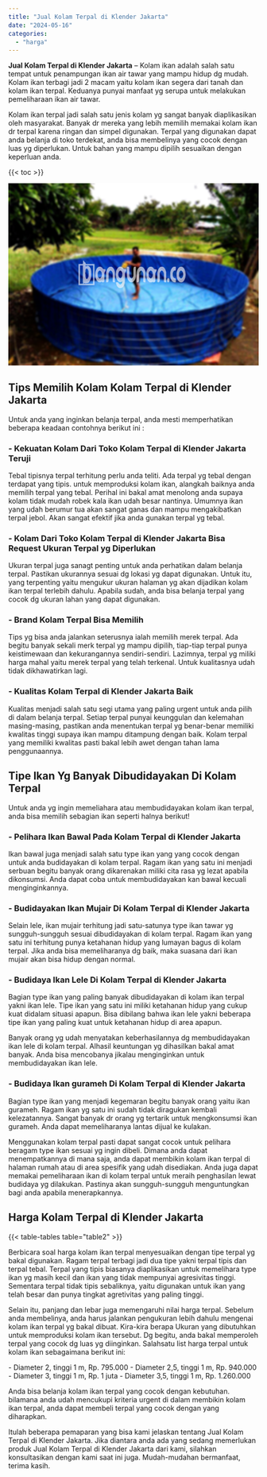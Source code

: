 ```yaml
---
title: "Jual Kolam Terpal di Klender Jakarta"
date: "2024-05-16"
categories: 
  - "harga"
---
```


**Jual Kolam Terpal di Klender Jakarta** – Kolam ikan adalah salah satu tempat untuk penampungan ikan air tawar yang mampu hidup dg mudah. Kolam ikan terbagi jadi 2 macam yaitu kolam ikan segera dari tanah dan kolam ikan terpal. Keduanya punyai manfaat yg serupa untuk melakukan pemeliharaan ikan air tawar.

Kolam ikan terpal jadi salah satu jenis kolam yg sangat banyak diaplikasikan oleh masyarakat. Banyak dr mereka yang lebih memilih memakai kolam ikan dr terpal karena ringan dan simpel digunakan. Terpal yang digunakan dapat anda belanja di toko terdekat, anda bisa membelinya yang cocok dengan luas yg diperlukan. Untuk bahan yang mampu dipilih sesuaikan dengan keperluan anda.

{{< toc >}}

![Jual Kolam Terpal di Klender Jakarta](/images/jual-kolam-terpal-40.png)

## Tips Memilih Kolam Kolam Terpal di Klender Jakarta

Untuk anda yang inginkan belanja terpal, anda mesti memperhatikan beberapa keadaan contohnya berikut ini :

### \- Kekuatan Kolam Dari Toko Kolam Terpal di Klender Jakarta Teruji

Tebal tipisnya terpal terhitung perlu anda teliti. Ada terpal yg tebal dengan terdapat yang tipis. untuk memproduksi kolam ikan, alangkah baiknya anda memilih terpal yang tebal. Perihal ini bakal amat menolong anda supaya kolam tidak mudah robek kala ikan udah besar nantinya. Umumnya ikan yang udah berumur tua akan sangat ganas dan mampu mengakibatkan terpal jebol. Akan sangat efektif jika anda gunakan terpal yg tebal.

### \- Kolam Dari Toko Kolam Terpal di Klender Jakarta Bisa Request Ukuran Terpal yg Diperlukan

Ukuran terpal juga sanagt penting untuk anda perhatikan dalam belanja terpal. Pastikan ukurannya sesuai dg lokasi yg dapat digunakan. Untuk itu, yang terpenting yaitu mengukur ukuran halaman yg akan dijadikan kolam ikan terpal terlebih dahulu. Apabila sudah, anda bisa belanja terpal yang cocok dg ukuran lahan yang dapat digunakan.

### \- Brand Kolam Terpal Bisa Memilih

Tips yg bisa anda jalankan seterusnya ialah memilih merek terpal. Ada begitu banyak sekali merk terpal yg mampu dipilih, tiap-tiap terpal punya keistimewaan dan kekurangannya sendiri-sendiri. Lazimnya, terpal yg miliki harga mahal yaitu merek terpal yang telah terkenal. Untuk kualitasnya udah tidak dikhawatirkan lagi.

### \- Kualitas Kolam Terpal di Klender Jakarta Baik

Kualitas menjadi salah satu segi utama yang paling urgent untuk anda pilih di dalam belanja terpal. Setiap terpal punyai keunggulan dan kelemahan masing-masing, pastikan anda menentukan terpal yg benar-benar memiliki kwalitas tinggi supaya ikan mampu ditampung dengan baik. Kolam terpal yang memiliki kwalitas pasti bakal lebih awet dengan tahan lama penggunaannya.

## Tipe Ikan Yg Banyak Dibudidayakan Di Kolam Terpal

Untuk anda yg ingin memeliahara atau membudidayakan kolam ikan terpal, anda bisa memilih sebagian ikan seperti halnya berikut!

### \- Pelihara Ikan Bawal Pada Kolam Terpal di Klender Jakarta

Ikan bawal juga menjadi salah satu type ikan yang yang cocok dengan untuk anda budidayakan di kolam terpal. Ragam ikan yang satu ini menjadi serbuan begitu banyak orang dikarenakan miliki cita rasa yg lezat apabila dikonsumsi. Anda dapat coba untuk membudidayakan kan bawal kecuali menginginkannya.

### \- Budidayakan Ikan Mujair Di Kolam Terpal di Klender Jakarta

Selain lele, ikan mujair terhitung jadi satu-satunya type ikan tawar yg sungguh-sungguh sesuai dibudidayakan di kolam terpal. Ragam ikan yang satu ini terhitung punya ketahanan hidup yang lumayan bagus di kolam terpal. Jika anda bisa memeliharanya dg baik, maka suasana dari ikan mujair akan bisa hidup dengan normal.

### \- Budidaya Ikan Lele Di Kolam Terpal di Klender Jakarta

Bagian type ikan yang paling banyak dibudidayakan di kolam ikan terpal yakni ikan lele. Tipe ikan yang satu ini miliki ketahanan hidup yang cukup kuat didalam situasi apapun. Bisa dibilang bahwa ikan lele yakni beberapa tipe ikan yang paling kuat untuk ketahanan hidup di area apapun.

Banyak orang yg udah menyatakan keberhasilannya dg membudidayakan ikan lele di kolam terpal. Alhasil keuntungan yg dihasilkan bakal amat banyak. Anda bisa mencobanya jikalau menginginkan untuk membudidayakan ikan lele.

### \- Budidaya Ikan gurameh Di Kolam Terpal di Klender Jakarta

Bagian type ikan yang menjadi kegemaran begitu banyak orang yaitu ikan gurameh. Ragam ikan yg satu ini sudah tidak diragukan kembali kelezatannya. Sangat banyak dr orang yg tertarik untuk mengkonsumsi ikan gurameh. Anda dapat memeliharanya lantas dijual ke kulakan.

Menggunakan kolam terpal pasti dapat sangat cocok untuk pelihara beragam type ikan sesuai yg ingin dibeli. Dimana anda dapat menempatkannya di mana saja, anda dapat membikin kolam ikan terpal di halaman rumah atau di area spesifik yang udah disediakan. Anda juga dapat memakai pemeliharaan ikan di kolam terpal untuk meraih penghasilan lewat budidaya yg dilakukan. Pastinya akan sungguh-sungguh menguntungkan bagi anda apabila menerapkannya.

## Harga Kolam Terpal di Klender Jakarta

{{< table-tables table="table2" >}}

Berbicara soal harga kolam ikan terpal menyesuaikan dengan tipe terpal yg bakal digunakan. Ragam terpal terbagi jadi dua tipe yakni terpal tipis dan terpal tebal. Terpal yang tipis biasanya diaplikasikan untuk memelihara type ikan yg masih kecil dan ikan yang tidak mempunyai agresivitas tinggi. Sementara terpal tidak tipis sebaliknya, yaitu digunakan untuk ikan yang telah besar dan punya tingkat agretivitas yang paling tinggi.

Selain itu, panjang dan lebar juga memengaruhi nilai harga terpal. Sebelum anda membelinya, anda harus jalankan pengukuran lebih dahulu mengenai kolam ikan terpal yg bakal dibuat. Kira-kira berapa Ukuran yang dibutuhkan untuk memproduksi kolam ikan tersebut. Dg begitu, anda bakal memperoleh terpal yang cocok dg luas yg diinginkan. Salahsatu list harga terpal untuk kolam ikan sebagaimana berikut ini:

\- Diameter 2, tinggi 1 m, Rp. 795.000 - Diameter 2,5, tinggi 1 m, Rp. 940.000 - Diameter 3, tinggi 1 m, Rp. 1 juta - Diameter 3,5, tinggi 1 m, Rp. 1.260.000

Anda bisa belanja kolam ikan terpal yang cocok dengan kebutuhan. bilamana anda udah mencukupi kriteria urgent di dalam membikin kolam ikan terpal, anda dapat membeli terpal yang cocok dengan yang diharapkan.

Itulah beberapa pemaparan yang bisa kami jelaskan tentang Jual Kolam Terpal di Klender Jakarta. Jika diantara anda ada yang sedang memerlukan produk Jual Kolam Terpal di Klender Jakarta dari kami, silahkan konsultasikan dengan kami saat ini juga. Mudah-mudahan bermanfaat, terima kasih.
